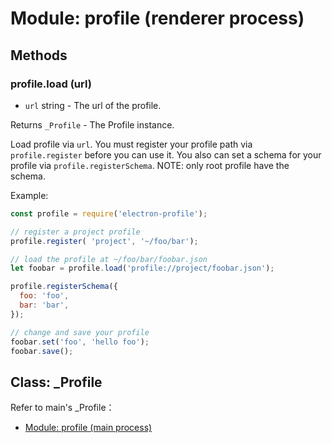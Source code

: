 # Module: profile (renderer process)

## Methods

### profile.load (url)

  - `url` string - The url of the profile.

Returns `_Profile` - The Profile instance.


Load profile via `url`.
You must register your profile path via `profile.register` before you can use it.
You also can set a schema for your profile via `profile.registerSchema`. NOTE: only root profile have the schema.

Example:

```javascript
const profile = require('electron-profile');

// register a project profile
profile.register( 'project', '~/foo/bar');

// load the profile at ~/foo/bar/foobar.json
let foobar = profile.load('profile://project/foobar.json');

profile.registerSchema({
  foo: 'foo',
  bar: 'bar',
});

// change and save your profile
foobar.set('foo', 'hello foo');
foobar.save();
```

## Class: _Profile

Refer to main's _Profile：

  - [Module: profile (main process)](docs/profile-main.md)